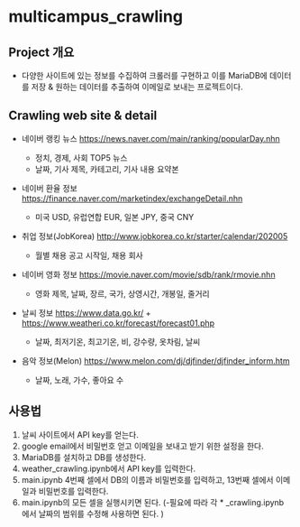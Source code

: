 # multicampus_crawling

## Project 개요
- 다양한 사이트에 있는 정보를 수집하여 크롤러를 구현하고 이를 MariaDB에 데이터를 저장 & 원하는 데이터를 추출하여 이메일로 보내는 프로젝트이다.

## Crawling web site & detail
- 네이버 랭킹 뉴스 <https://news.naver.com/main/ranking/popularDay.nhn>
  * 정치, 경제, 사회 TOP5 뉴스
  * 날짜, 기사 제목, 카테고리, 기사 내용 요약본
  
- 네이버 환율 정보 <https://finance.naver.com/marketindex/exchangeDetail.nhn>
  * 미국 USD, 유럽연합 EUR, 일본 JPY, 중국 CNY 
  
- 취업 정보(JobKorea) <http://www.jobkorea.co.kr/starter/calendar/202005>
  * 월별 채용 공고 시작일, 채용 회사
  
- 네이버 영화 정보 <https://movie.naver.com/movie/sdb/rank/rmovie.nhn>
  * 영화 제목, 날짜, 장르, 국가, 상영시간, 개봉일, 줄거리
  
- 날씨 정보 <https://www.data.go.kr/> + <https://www.weatheri.co.kr/forecast/forecast01.php>
  * 날짜, 최저기온, 최고기온, 비, 강수량, 옷차림, 날씨

- 음악 정보(Melon) <https://www.melon.com/dj/djfinder/djfinder_inform.htm>
  * 날짜, 노래, 가수, 좋아요 수

## 사용법
1. 날씨 사이트에서 API key를 얻는다.
2. google email에서 비밀번호 얻고 이메일을 보내고 받기 위한 설정을 한다. 
3. MariaDB를 설치하고 DB를 생성한다.
4. weather_crawling.ipynb에서 API key를 입력한다.
5. main.ipynb 4번째 셀에서 DB의 이름과 비밀번호를 입력하고, 13번째 셀에서 이메일과 비밀번호를 입력한다.
6. main.ipynb의 모든 셀을 실행시키면 된다.
(-필요에 따라 각 * _crawling.ipynb 에서 날짜의 범위를 수정해 사용하면 된다. )

